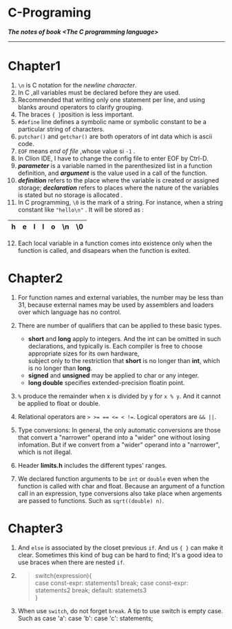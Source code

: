 # C-Programing
***The notes of book &lt;The C programming language>***  

***

# Chapter1
1. `\n` is C notation for the *newline character*.  
2. In C ,all variables must be declared before they are used.  
3. Recommended that writing only one statement per line, and using 
blanks around operators to clarify grouping.  
4. The braces `{ }`position is less important.  
5. `#define` line defines a symbolic name or symbolic constant to be
a particular string of characters.  
6. `putchar()` and `getchar()` are both operators of int data which is 
ascii code.  
7. `EOF` means *end of file* ,whose value si `-1` .  
8. In Clion IDE, I have to change the config file to enter EOF by Ctrl-D.  
9. ***parameter*** is a variable named in the parenthesized list in a function
definition, and ***argument*** is the value used in a call of the function.  
10. ***definition*** refers to the place where the variable is created or assigned storage; 
***declaration*** refers to places where the nature of the variables is stated but no storage is allocated .
11. In C programming, `\0` is the mark of a string. For instance, when a string constant like `"hello\n"` 
. It will be stored as : 

|  h     |  e     | l      | l      |o       |    \n  |  \0    |
|  ----  |  ----  |  ----  |  ----  |  ----  |  ----  |  ----  |  
12. Each local variable in a function comes into existence only when the function is called, and disapears 
when the function is exited.  

# Chapter2  
1. For function names and external variables, the number may be less than 31, because external names may be used by
assemblers and loaders over which language has no control.  

2. There are number of qualifiers that can be applied to these basic types.  
    - **short** and **long** apply to integers. And the int can be omitted in such declarations, 
  and typically is. Each compiler is free to choose appropriate sizes for its own hardware,   
  subject only to the restriction that **short** is no longer than **int**, which is no longer than **long**.    
    - **signed** and **unsigned** may be applied to char or any integer.    
    - **long double** specifies extended-precision floatin point.     

3. `%` produce the remainder when x is divided by y for `x % y`. And it cannot be applied 
to float or double.  
4. Relational operators are `> >= == <= < !=`. Logical operators are `&& ||`.  
5. Type conversions: In general, the only automatic conversions are those that convert 
a "narrower" operand into a "wider" one without losing infomation. But if we convert from 
a "wider" operand into a "narrower", which is not illegal.  
6. Header **limits.h** includes the different types' ranges.  
7. We declared function arguments to be `int` or `double` even when the function is called with char and float. 
Because an argument of a function call in an expression, type conversions also take place when argements are 
passed to functions. Such as `sqrt((double) n)`.  

# Chapter3  
1. And `else` is associated by the closet previous `if`. And us 
`{ }` can make it clear. Sometimes this kind of bug can be hard to find; It's a good idea 
to use braces when there are nested `if`.  
2. > switch(expression){  
   >case const-expr: statements1  break;
   >case const-expr: statements2  break;
   >default: statemets3  
   >}  
3. When use `switch`, do not forget `break`. A tip to use switch is empty case. Such as case 'a': case 'b': 
case 'c': statements;  





